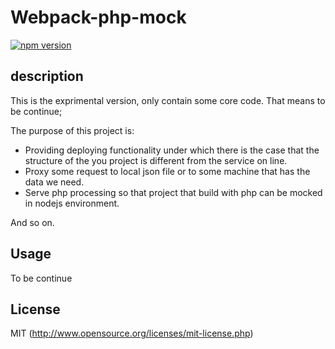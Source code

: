 # Webpack-php-mock

[![npm version](https://badge.fury.io/js/webpack-php-mock.svg)](https://badge.fury.io/js/webpack-php-mock)


## description

This is the exprimental version, only contain some core code.
That means to be continue;

The purpose of this project is:

* Providing deploying functionality under which there is the case that the structure of the you project is different from the service on line.
* Proxy some request to local json file or to some machine that has the data we need.
* Serve php processing so that project that build with php can be mocked in nodejs environment.

And so on.

## Usage

To be continue

## License

MIT (http://www.opensource.org/licenses/mit-license.php)